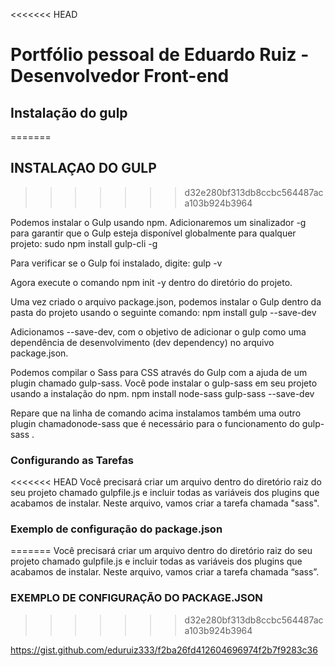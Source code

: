 <<<<<<< HEAD
# Portfólio pessoal de Eduardo Ruiz - Desenvolvedor Front-end

## Instalação do gulp
=======
## INSTALAÇAO DO GULP
>>>>>>> d32e280bf313db8ccbc564487aca103b924b3964

Podemos instalar o Gulp usando npm. Adicionaremos um sinalizador -g para garantir que o Gulp esteja disponível globalmente para qualquer projeto:
sudo npm install gulp-cli -g

Para verificar se o Gulp foi instalado, digite:
gulp -v

Agora execute o comando npm init -y dentro do diretório do projeto.

Uma vez criado o arquivo package.json, podemos instalar o Gulp dentro da pasta do projeto usando o seguinte comando:
npm install gulp --save-dev

Adicionamos --save-dev, com o objetivo de adicionar o gulp como uma dependência de desenvolvimento (dev dependency) no arquivo package.json.

Podemos compilar o Sass para CSS através do Gulp com a ajuda de um plugin chamado gulp-sass. Você pode instalar o gulp-sass em seu projeto usando a instalação do npm.
npm install node-sass gulp-sass --save-dev

Repare que na linha de comando acima instalamos também uma outro plugin chamadonode-sass que é necessário para o funcionamento do gulp-sass .

### Configurando as Tarefas

<<<<<<< HEAD
Você precisará criar um arquivo dentro do diretório raiz do seu projeto chamado gulpfile.js e incluir todas as variáveis dos plugins que acabamos de instalar. Neste arquivo, vamos criar a tarefa chamada "sass".

### Exemplo de configuração do package.json
=======
Você precisará criar um arquivo dentro do diretório raiz do seu projeto chamado gulpfile.js e incluir todas as variáveis dos plugins que acabamos de instalar. Neste arquivo, vamos criar a tarefa chamada “sass”.

### EXEMPLO DE CONFIGURAÇÃO DO PACKAGE.JSON
>>>>>>> d32e280bf313db8ccbc564487aca103b924b3964

https://gist.github.com/eduruiz333/f2ba26fd412604696974f2b7f9283c36